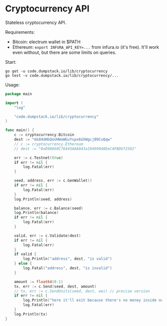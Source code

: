 # Cryptocurrency API

Stateless cryptocurrency API.

Requirements:
- Bitcoin: electrum wallet in $PATH
- Ethereum: `export INFURA_API_KEY=...` from infura.io (it's free). It'll work even without, but there are some limits on queries.

Start:

    go get -u code.dumpstack.io/lib/cryptocurrency
    go test -v code.dumpstack.io/lib/cryptocurrency/...

Usage:
```go
package main

import (
	"log"

	"code.dumpstack.io/lib/cryptocurrency"
)

func main() {
	c := cryptocurrency.Bitcoin
	dest := "mk84dHbQoUHWaWGuYspx6GXWgcjB9CuQqw"
	// c := cryptocurrency.Ethereum
	// dest := "0xD98660C76443A8A043a19499048EeC4FB06f2581"

	err := c.Testnet(true)
	if err != nil {
		log.Fatal(err)
	}

	seed, address, err := c.GenWallet()
	if err != nil {
		log.Fatal(err)
	}
	log.Println(seed, address)

	balance, err := c.Balance(seed)
	log.Println(balance)
	if err != nil {
		log.Fatal(err)
	}

	valid, err := c.Validate(dest)
	if err != nil {
		log.Fatal(err)
	}
	if valid {
		log.Println("address", dest, "is valid")
	} else {
		log.Fatal("address", dest, "is invalid")
	}

	amount := float64(0.1)
	tx, err := c.Send(seed, dest, amount)
	// tx, err := c.SendUnits(seed, dest, wei) // precise version
	if err != nil {
		log.Println("here it'll exit because there's no money inside new wallet")
		log.Fatal(err)
	}
	log.Println(tx)
}
```
